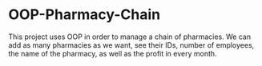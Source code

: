 # OOP-Pharmacy-Chain

This project uses OOP in order to manage a chain of pharmacies. We can add as many pharmacies as we want, see their IDs, number of employees,
the name of the pharmacy, as well as the profit in every month.
